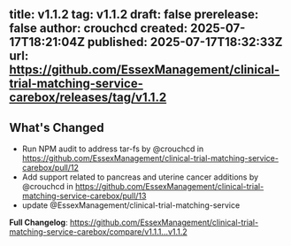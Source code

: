 title:	v1.1.2
tag:	v1.1.2
draft:	false
prerelease:	false
author:	crouchcd
created:	2025-07-17T18:21:04Z
published:	2025-07-17T18:32:33Z
url:	https://github.com/EssexManagement/clinical-trial-matching-service-carebox/releases/tag/v1.1.2
--
## What's Changed
* Run NPM audit to address tar-fs by @crouchcd in https://github.com/EssexManagement/clinical-trial-matching-service-carebox/pull/12
* Add support related to pancreas and uterine cancer additions by @crouchcd in https://github.com/EssexManagement/clinical-trial-matching-service-carebox/pull/13
* update @EssexManagement/clinical-trial-matching-service


**Full Changelog**: https://github.com/EssexManagement/clinical-trial-matching-service-carebox/compare/v1.1.1...v1.1.2
